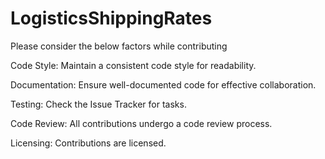 # LogisticsShippingRates

Please consider the below factors while contributing

Code Style:
Maintain a consistent code style for readability.

Documentation:
Ensure well-documented code for effective collaboration.

Testing:
Check the Issue Tracker for tasks.

Code Review:
All contributions undergo a code review process.

Licensing:
Contributions are licensed.
